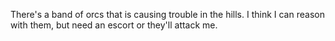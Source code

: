 There's a band of orcs that is causing trouble in the hills. I think I can reason with them, but need an escort or they'll attack me.